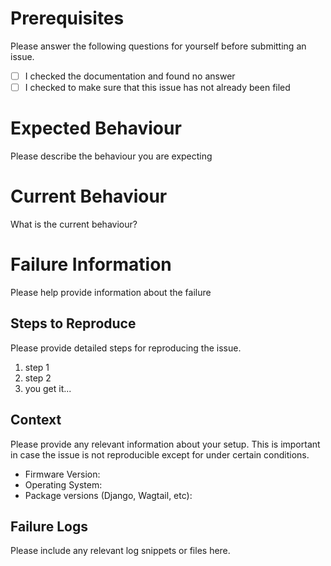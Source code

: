 # Prerequisites

Please answer the following questions for yourself before submitting an issue. 

- [ ] I checked the documentation and found no answer
- [ ] I checked to make sure that this issue has not already been filed

# Expected Behaviour

Please describe the behaviour you are expecting

# Current Behaviour

What is the current behaviour?

# Failure Information

Please help provide information about the failure

## Steps to Reproduce

Please provide detailed steps for reproducing the issue.

1. step 1
2. step 2
3. you get it...

## Context

Please provide any relevant information about your setup. This is important in case the issue is not reproducible except for under certain conditions.

* Firmware Version:
* Operating System:
* Package versions (Django, Wagtail, etc):

## Failure Logs

Please include any relevant log snippets or files here.